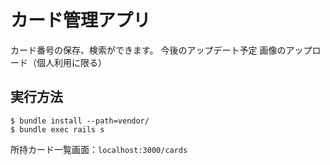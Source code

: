 # カード管理アプリ

カード番号の保存、検索ができます。
今後のアップデート予定 画像のアップロード（個人利用に限る）

## 実行方法
```
$ bundle install --path=vendor/
$ bundle exec rails s
```
所持カード一覧画面：`localhost:3000/cards`
